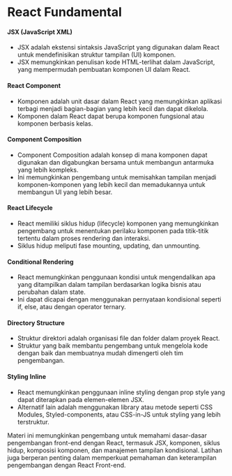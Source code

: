 # React Fundamental

#### JSX (JavaScript XML)
- JSX adalah ekstensi sintaksis JavaScript yang digunakan dalam React untuk mendefinisikan struktur tampilan (UI) komponen.
- JSX memungkinkan penulisan kode HTML-terlihat dalam JavaScript, yang mempermudah pembuatan komponen UI dalam React.

#### React Component
- Komponen adalah unit dasar dalam React yang memungkinkan aplikasi terbagi menjadi bagian-bagian yang lebih kecil dan dapat dikelola.
- Komponen dalam React dapat berupa komponen fungsional atau komponen berbasis kelas.

#### Component Composition
- Component Composition adalah konsep di mana komponen dapat digunakan dan digabungkan bersama untuk membangun antarmuka yang lebih kompleks.
- Ini memungkinkan pengembang untuk memisahkan tampilan menjadi komponen-komponen yang lebih kecil dan memadukannya untuk membangun UI yang lebih besar.

#### React Lifecycle
- React memiliki siklus hidup (lifecycle) komponen yang memungkinkan pengembang untuk menentukan perilaku komponen pada titik-titik tertentu dalam proses rendering dan interaksi.
- Siklus hidup meliputi fase mounting, updating, dan unmounting.

#### Conditional Rendering
- React memungkinkan penggunaan kondisi untuk mengendalikan apa yang ditampilkan dalam tampilan berdasarkan logika bisnis atau perubahan dalam state.
- Ini dapat dicapai dengan menggunakan pernyataan kondisional seperti if, else, atau dengan operator ternary.

#### Directory Structure
- Struktur direktori adalah organisasi file dan folder dalam proyek React.
- Struktur yang baik membantu pengembang untuk mengelola kode dengan baik dan membuatnya mudah dimengerti oleh tim pengembangan.

#### Styling Inline
- React memungkinkan penggunaan inline styling dengan prop style yang dapat diterapkan pada elemen-elemen JSX.
- Alternatif lain adalah menggunakan library atau metode seperti CSS Modules, Styled-components, atau CSS-in-JS untuk styling yang lebih terstruktur.

Materi ini memungkinkan pengembang untuk memahami dasar-dasar pengembangan front-end dengan React, termasuk JSX, komponen, siklus hidup, komposisi komponen, dan manajemen tampilan kondisional. Latihan juga berperan penting dalam memperkuat pemahaman dan keterampilan pengembangan dengan React Front-end.